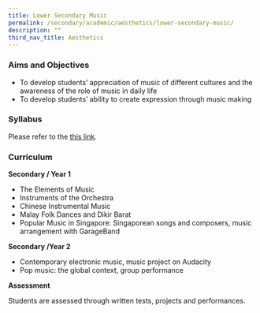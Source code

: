 ```yaml
---
title: Lower Secondary Music
permalink: /secondary/academic/aesthetics/lower-secondary-music/
description: ""
third_nav_title: Aesthetics
---
```

### Aims and Objectives

*   To develop students’ appreciation of music of different cultures and the awareness of the role of music in daily life
*   To develop students’ ability to create expression through music making


### Syllabus
Please refer to the [this link](https://www.moe.gov.sg/secondary/courses/express/electives#subjects).

 

### Curriculum

**Secondary / Year 1**

*   The Elements of Music
*   Instruments of the Orchestra
*   Chinese Instrumental Music 
*   Malay Folk Dances and Dikir Barat
*   Popular Music in Singapore: Singaporean songs and composers, music arrangement with GarageBand 

**Secondary /Year 2**

*   Contemporary electronic music, music project on Audacity
*   Pop music: the global context, group performance

  

**Assessment**

Students are assessed through written tests, projects and performances.